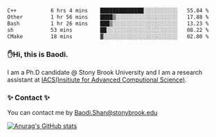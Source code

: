 <!--START_SECTION:waka-->

```txt
C++           6 hrs 4 mins    ██████████████░░░░░░░░░░░   55.84 %
Other         1 hr 56 mins    ████▒░░░░░░░░░░░░░░░░░░░░   17.88 %
Bash          1 hr 26 mins    ███▒░░░░░░░░░░░░░░░░░░░░░   13.23 %
sh            53 mins         ██░░░░░░░░░░░░░░░░░░░░░░░   08.22 %
CMake         18 mins         ▓░░░░░░░░░░░░░░░░░░░░░░░░   02.80 %
```

<!--END_SECTION:waka-->

### ✋Hi, this is Baodi. 

I am a Ph.D candidate @ Stony Brook University and I am a research assistant at [IACS(Insitiute for Advanced Computional Science)](https://iacs.stonybrook.edu/).

### ✨ Contact ✨

You can contact me by [Baodi.Shan@stonybrook.edu](mailto:Baodi.Shan@stonybrook.edu)

[![Anurag's GitHub stats](https://github-readme-stats.vercel.app/api?username=lwshanbd&theme=jolly&show_icons=true&count_private=true&include_all_commits=true)](https://github.com/anuraghazra/github-readme-stats)



<!--
**lwshanbd/lwshanbd** is a ✨ _special_ ✨ repository because its `README.md` (this file) appears on your GitHub profile.

Here are some ideas to get you started:

- 🔭 I’m currently working on ...
- 🌱 I’m currently learning ...
- 👯 I’m looking to collaborate on ...
- 🤔 I’m looking for help with ...
- 💬 Ask me about ...
- 📫 How to reach me: ...
- 😄 Pronouns: ...
- ⚡ Fun fact: ...
-->
